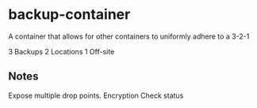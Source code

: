 # backup-container
A container that allows for other containers to uniformly adhere to a 3-2-1

3 Backups
2 Locations
1 Off-site

## Notes

Expose multiple drop points.
Encryption
Check status

